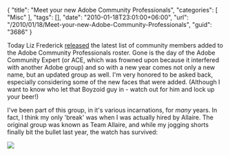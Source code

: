{
	"title": "Meet your new Adobe Community Professionals",
	"categories": [
		"Misc"
	],
	"tags": [],
	"date": "2010-01-18T23:01:00+06:00",
	"url": "/2010/01/18/Meet-your-new-Adobe-Community-Professionals",
	"guid": "3686"
}

Today Liz Frederick <a href="http://lizfrederick.blogspot.com/2010/01/new-acps-for-2010.html">released</a> the latest list of community members added to the Adobe Community Professionals roster. Gone is the day of the Adobe Community Expert (or ACE, which was frowned upon because it interfered with another Adobe group) and so with a new year comes not only a new name, but an updated group as well. I'm very honored to be asked back, especially considering some of the new faces that were added. (Although I want to know who let that Boyzoid guy in - watch out for him and lock up your beer!) 

I've been part of this group, in it's various incarnations, for <i>many</i> years. In fact, I think my only 'break' was when I was actually hired by Allaire. The original group was known as Team Allaire, and while my jogging shorts finally bit the bullet last year, the watch has survived:

<img src="http://static.raymondcamden.com/images/watch1.jpg" />